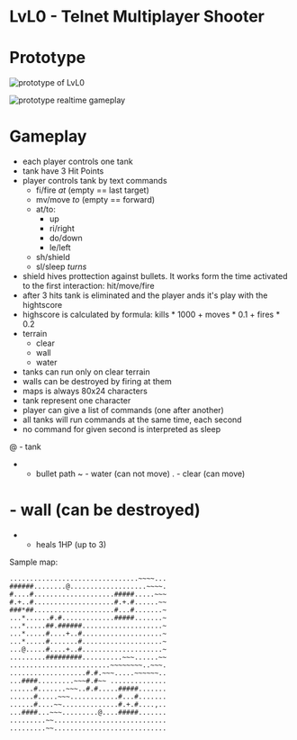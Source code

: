 # LvL0 - Telnet Multiplayer Shooter

# Prototype

![prototype of LvL0](http://i.imgur.com/s2JRCMz.png)

![prototype realtime gameplay](http://i.imgur.com/aZMktZi.gif)

# Gameplay

- each player controls one tank
- tank have 3 Hit Points
- player controls tank by text commands
    - fi/fire *at* (empty == last target)
    - mv/move *to* (empty == forward)
    - at/to:
        - up
        - ri/right
        - do/down
        - le/left
    - sh/shield
    - sl/sleep *turns*
- shield hives prottection against bullets. It works form the time activated to the first interaction: hit/move/fire
- after 3 hits tank is eliminated and the player ands it's play with the hightscore
- highscore is calculated by formula: kills * 1000 + moves * 0.1 + fires * 0.2
- terrain
    - clear
    - wall
    - water
- tanks can run only on clear terrain
- walls can be destroyed by firing at them
- maps is always 80x24 characters
- tank represent one character
- player can give a list of commands (one after another)
- all tanks will run commands at the same time, each second
- no command for given second is interpreted as sleep


@ - tank
* - bullet path
~ - water (can not move)
. - clear (can move)
# - wall (can be destroyed)
+ - heals 1HP (up to 3)

Sample map:
```
................................~~~~...
######........@...................~~~~.
#....#....................#####.....~~~
#.+..#....................#.+.#......~~
###*##....................#...#.......~
...*......#.#.............#####.......~
...*.....##.######....................~
...*.....#....+..#....................~
...*.....#.......#....................~
...@.....#....+..#....................~
.........#########..........~~~......~~
.........................~~~~~~~~..~~~.
...................#.#.~~~.....~~~~~~..
...####.........~~~#.#~~ ..............
......#.......~~~..#.#.....#####.......
......#.....~~~............#...#.......
......#....~~..............#.+.#....,..
...####...~~~.........@....#####.......
.........~~............................
.........~~............................
```  
